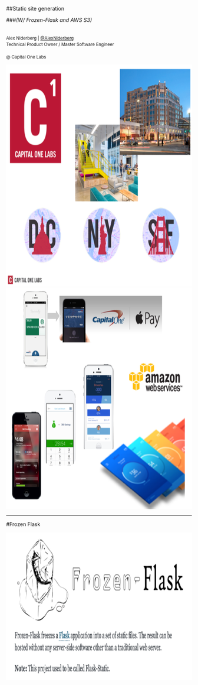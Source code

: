 ##Static site generation

###_(W/ Frozen-Flask and AWS S3)_
<p>
	</br>
	  <small>Alex Niderberg</a> | <a href="https://twitter.com/alexniderberg">@AlexNiderberg</a></small><br/>
	<small>Technical Product Owner / Master Software Engineer <br/><br/>@ Capital One Labs</small>
</p>


<img src="images/CapitalOneLabs_Overview.png" alt="idea" height="600">


<img src="images/CapitalOneLabs_Work.png" alt="idea" height="600">

---

#Frozen Flask


<img src="images/FrozenFlask.png" alt="idea" height="400">
